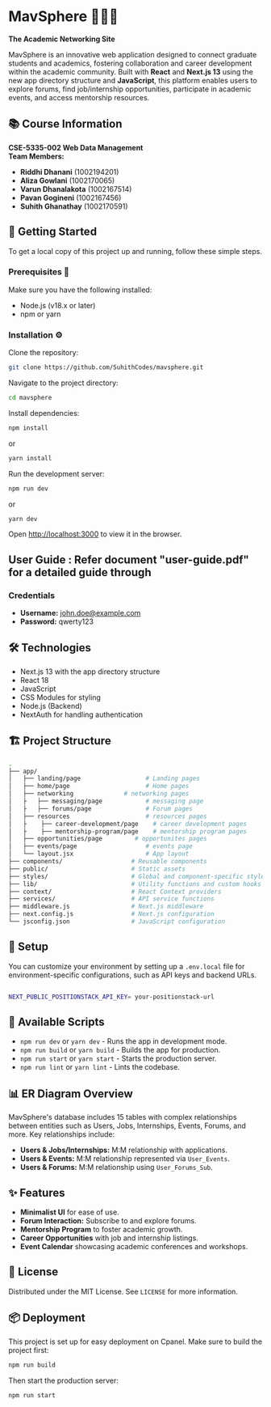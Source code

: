 # MavSphere 🧑‍🎓🌐

**The Academic Networking Site**

MavSphere is an innovative web application designed to connect graduate students and academics, fostering collaboration and career development within the academic community. Built with **React** and **Next.js 13** using the new app directory structure and **JavaScript**, this platform enables users to explore forums, find job/internship opportunities, participate in academic events, and access mentorship resources.

## 📚 Course Information

**CSE-5335-002 Web Data Management**  
**Team Members:**

- **Riddhi Dhanani** (1002194201)
- **Aliza Gowlani** (1002170065)
- **Varun Dhanalakota** (1002167514)
- **Pavan Gogineni** (1002167456)
- **Suhith Ghanathay** (1002170591)

## 🚀 Getting Started

To get a local copy of this project up and running, follow these simple steps.

### Prerequisites 🧰

Make sure you have the following installed:

- Node.js (v18.x or later)
- npm or yarn

### Installation ⚙️

Clone the repository:

```bash
git clone https://github.com/SuhithCodes/mavsphere.git
```

Navigate to the project directory:

```bash
cd mavsphere
```

Install dependencies:

```bash
npm install
```

or

```bash
yarn install
```

Run the development server:

```bash
npm run dev
```

or

```bash
yarn dev
```

Open [http://localhost:3000](http://localhost:3000) to view it in the browser.

## User Guide : Refer document "user-guide.pdf" for a detailed guide through

### Credentials

- **Username:** john.doe@example.com
- **Password:** qwerty123

## 🛠️ Technologies

- Next.js 13 with the app directory structure
- React 18
- JavaScript
- CSS Modules for styling
- Node.js (Backend)
- NextAuth for handling authentication

## 🏗️ Project Structure

```bash
.
├── app/
│   ├── landing/page                  # Landing pages
│   ├── home/page                     # Home pages
│   ├── networking              # networking pages
│   ├   ├── messaging/page            # messaging page
│   ├   ├── forums/page               # Forum pages
│   ├── resources                     # resources pages
│   ├    ├── career-development/page    # career development pages
│   ├    ├── mentorship-program/page    # mentorship program pages
│   ├── opportunities/page         # opportunites pages
│   ├── events/page                   # events page
│   └── layout.jsx                    # App layout
├── components/                   # Reusable components
├── public/                       # Static assets
├── styles/                       # Global and component-specific styles
├── lib/                          # Utility functions and custom hooks
├── context/                      # React Context providers
├── services/                     # API service functions
├── middleware.js                 # Next.js middleware
├── next.config.js                # Next.js configuration
└── jsconfig.json                 # JavaScript configuration
```

## 🔧 Setup

You can customize your environment by setting up a `.env.local` file for environment-specific configurations, such as API keys and backend URLs.

```bash

NEXT_PUBLIC_POSITIONSTACK_API_KEY= your-positionstack-url
```

## 📜 Available Scripts

- `npm run dev` or `yarn dev` - Runs the app in development mode.
- `npm run build` or `yarn build` - Builds the app for production.
- `npm run start` or `yarn start` - Starts the production server.
- `npm run lint` or `yarn lint` - Lints the codebase.

## 📊 ER Diagram Overview

MavSphere's database includes 15 tables with complex relationships between entities such as Users, Jobs, Internships, Events, Forums, and more. Key relationships include:

- **Users & Jobs/Internships:** M:M relationship with applications.
- **Users & Events:** M:M relationship represented via `User_Events`.
- **Users & Forums:** M:M relationship using `User_Forums_Sub`.

## ✨ Features

- **Minimalist UI** for ease of use.
- **Forum Interaction:** Subscribe to and explore forums.
- **Mentorship Program** to foster academic growth.
- **Career Opportunities** with job and internship listings.
- **Event Calendar** showcasing academic conferences and workshops.

## 📄 License

Distributed under the MIT License. See `LICENSE` for more information.

## 📦 Deployment

This project is set up for easy deployment on Cpanel. Make sure to build the project first:

```bash
npm run build
```

Then start the production server:

```bash
npm run start
```
